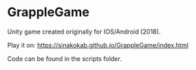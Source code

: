 # GrappleGame

Unity game created originally for IOS/Android (2018).

Play it on: https://sinakokab.github.io/GrappleGame/index.html

Code can be found in the scripts folder.
